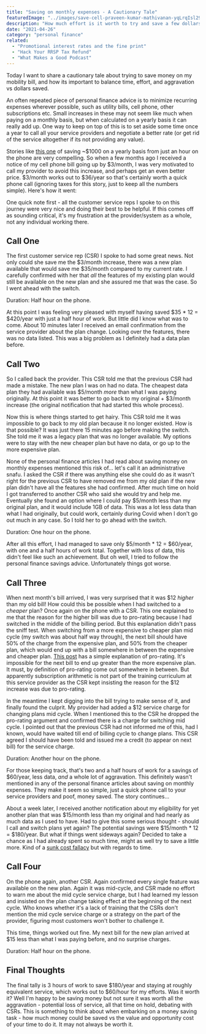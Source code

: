 ```yaml
---
title: "Saving on monthly expenses - A Cautionary Tale"
featuredImage: "../images/save-cell-praveen-kumar-mathivanan-yqLrqIsl294-unsplash.jpg"
description: "How much effort is it worth to try and save a few dollars on your cell phone bill?"
date: "2021-04-26"
category: "personal finance"
related:
  - "Promotional interest rates and the fine print"
  - "Hack Your RRSP Tax Refund"
  - "What Makes a Good Podcast"
---
```


Today I want to share a cautionary tale about trying to save money on my mobility bill, and how its important to balance time, effort, and aggravation vs dollars saved.

An often repeated piece of personal finance advice is to minimize recurring expenses wherever possible, such as utility bills, cell phone, other subscriptions etc. Small increases in these may not seem like much when paying on a monthly basis, but when calculated on a yearly basis it can really add up. One way to keep on top of this is to set aside some time once a year to call all your service providers and negotiate a better rate (or get rid of the service altogether if its not providing any value).

Stories like [this one](https://www.mrmoneymustache.com/2019/08/22/1000-per-hour/) of saving ~$1000 on a yearly basis from just an hour on the phone are very compelling. So when a few months ago I received a notice of my cell phone bill going up by $3/month, I was very motivated to call my provider to avoid this increase, and perhaps get an even better price. $3/month works out to $36/year so that's certainly worth a quick phone call (ignoring taxes for this story, just to keep all the numbers simple). Here's how it went:

One quick note first - all the customer service reps I spoke to on this journey were very nice and doing their best to be helpful. If this comes off as sounding critical, it's my frustration at the provider/system as a whole, not any individual working there.

## Call One

The first customer service rep (CSR) I spoke to had some great news. Not only could she save me the $3/month increase, there was a new plan available that would save me $35/month compared to my current rate. I carefully confirmed with her that *all* the features of my existing plan would still be available on the new plan and she assured me that was the case. So I went ahead with the switch.

Duration: Half hour on the phone.

At this point I was feeling very pleased with myself having saved $35 * 12 = $420/year with just a half hour of work. But little did I know what was to come. About 10 minutes later I received an email confirmation from the service provider about the plan change. Looking over the features, there was no data listed. This was a big problem as I definitely had a data plan before.

## Call Two

So I called back the provider. This CSR told me that the previous CSR had made a mistake. The new plan I was on had no data. The cheapest data plan they had available was $5/month *more* than what I was paying originally. At this point it was better to go back to my original + $3/month increase (the original notification that had started this whole process).

Now this is where things started to get hairy. This CSR told me it was impossible to go back to my old plan because it no longer existed. How is that possible? It was just there 15 minutes ago before making the switch. She told me it was a legacy plan that was no longer available. My options were to stay with the new cheaper plan but have no data, or go up to the more expensive plan.

None of the personal finance articles I had read about saving money on monthly expenses mentioned this risk of... let's call it an administrative snafu. I asked the CSR if there was anything else she could do as it wasn't right for the previous CSR to have removed me from my old plan if the new plan didn't have all the features she had confirmed. After much time on hold I got transferred to another CSR who said she would try and help me. Eventually she found an option where I could pay $5/month less than my original plan, and it would include 1GB of data. This was a lot less data than what I had originally, but could work, certainly during Covid when I don't go out much in any case. So I told her to go ahead with the switch.

Duration: One hour on the phone.

After all this effort, I had managed to save only $5/month * 12 = $60/year, with one and a half hours of work total. Together with loss of data, this didn't feel like such an achievement. But oh well, I tried to follow the personal finance savings advice. Unfortunately things got worse.

## Call Three

When next month's bill arrived, I was very surprised that it was $12 *higher* than my old bill! How could this be possible when I had switched to a *cheaper* plan? Once again on the phone with a CSR. This one explained to me that the reason for the higher bill was due to pro-rating because I had switched in the middle of the billing period. But this explanation didn't pass the sniff test. When switching from a more expensive to cheaper plan mid cycle (my switch was about half way through), the next bill should have 50% of the charge from the expensive plan, and 50% from the cheaper plan, which would end up with a bill somewhere in between the expensive and cheaper plan. [This post](https://www.billsby.com/2019/12/26/explained-what-is-pro-rating-and-how-can-you-use-it-in-your-subscription-business) has a simple explanation of pro-rating. It's impossible for the next bill to end up greater than the more expensive plan. It must, by definition of pro-rating come out somewhere in between. But apparently subscription arithmetic is not part of the training curriculum at this service provider as the CSR kept insisting the reason for the $12 increase was due to pro-rating.

In the meantime I kept digging into the bill trying to make sense of it, and finally found the culprit. My provider had added a $12 service charge for changing plans mid cycle. When I mentioned this to the CSR he dropped the pro-rating argument and confirmed there is a charge for switching mid cycle. I pointed out that the previous CSR had not informed me of this, had I known, would have waited till end of billing cycle to change plans. This CSR agreed I should have been told and issued me a credit (to appear on next bill) for the service charge.

Duration: Another hour on the phone.

For those keeping track, that's two and a half hours of work for a savings of $60/year, less data, *and* a whole lot of aggravation. This definitely wasn't mentioned in any of the personal finance articles about saving on monthly expenses. They make it seem so simple, just a quick phone call to your service providers and poof, money saved. The story continues...

About a week later, I received another notification about my eligibility for yet another plan that was $15/month less than my original and had nearly as much data as I used to have. Had to give this some serious thought - should I call and switch plans yet again? The potential savings were $15/month * 12 = $180/year. But what if things went sideways again? Decided to take a chance as I had already spent so much time, might as well try to save a little more. Kind of a [sunk cost fallacy](https://en.wikipedia.org/wiki/Sunk_cost) but with regards to time.

## Call Four

On the phone again, another CSR. Again confirmed every single feature was available on the new plan. Again it was mid-cycle, and CSR made no effort to warn me about the mid cycle service charge, but I had learned my lesson and insisted on the plan change taking effect at the beginning of the next cycle. Who knows whether it's a lack of training that the CSRs don't mention the mid cycle service charge or a strategy on the part of the provider, figuring most customers won't bother to challenge it.

This time, things worked out fine. My next bill for the new plan arrived at $15 less than what I was paying before, and no surprise charges.

Duration: Half hour on the phone.

## Final Thoughts

The final tally is 3 hours of work to save $180/year and staying at roughly equivalent service, which works out to $60/hour for my efforts. Was it worth it? Well I'm happy to be saving money but not sure it was worth all the aggravation - potential loss of service, all that time on hold, debating with CSRs. This is something to think about when embarking on a money saving task -  how much money could be saved vs the value and opportunity cost of your time to do it. It may not always be worth it.

